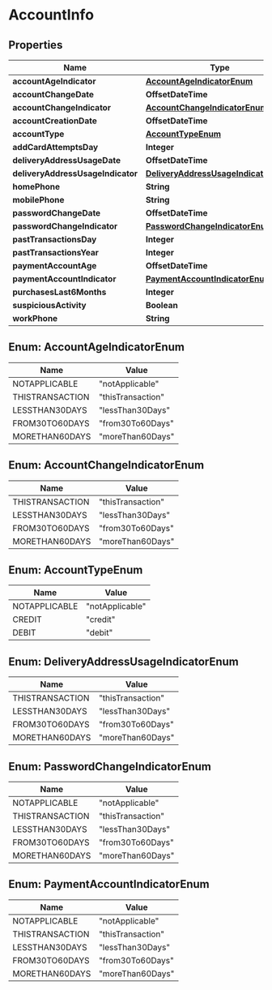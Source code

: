

# AccountInfo


## Properties

| Name | Type | Description | Notes |
|------------ | ------------- | ------------- | -------------|
|**accountAgeIndicator** | [**AccountAgeIndicatorEnum**](#AccountAgeIndicatorEnum) |  |  [optional] |
|**accountChangeDate** | **OffsetDateTime** |  |  [optional] |
|**accountChangeIndicator** | [**AccountChangeIndicatorEnum**](#AccountChangeIndicatorEnum) |  |  [optional] |
|**accountCreationDate** | **OffsetDateTime** |  |  [optional] |
|**accountType** | [**AccountTypeEnum**](#AccountTypeEnum) |  |  [optional] |
|**addCardAttemptsDay** | **Integer** |  |  [optional] |
|**deliveryAddressUsageDate** | **OffsetDateTime** |  |  [optional] |
|**deliveryAddressUsageIndicator** | [**DeliveryAddressUsageIndicatorEnum**](#DeliveryAddressUsageIndicatorEnum) |  |  [optional] |
|**homePhone** | **String** |  |  [optional] |
|**mobilePhone** | **String** |  |  [optional] |
|**passwordChangeDate** | **OffsetDateTime** |  |  [optional] |
|**passwordChangeIndicator** | [**PasswordChangeIndicatorEnum**](#PasswordChangeIndicatorEnum) |  |  [optional] |
|**pastTransactionsDay** | **Integer** |  |  [optional] |
|**pastTransactionsYear** | **Integer** |  |  [optional] |
|**paymentAccountAge** | **OffsetDateTime** |  |  [optional] |
|**paymentAccountIndicator** | [**PaymentAccountIndicatorEnum**](#PaymentAccountIndicatorEnum) |  |  [optional] |
|**purchasesLast6Months** | **Integer** |  |  [optional] |
|**suspiciousActivity** | **Boolean** |  |  [optional] |
|**workPhone** | **String** |  |  [optional] |



## Enum: AccountAgeIndicatorEnum

| Name | Value |
|---- | -----|
| NOTAPPLICABLE | &quot;notApplicable&quot; |
| THISTRANSACTION | &quot;thisTransaction&quot; |
| LESSTHAN30DAYS | &quot;lessThan30Days&quot; |
| FROM30TO60DAYS | &quot;from30To60Days&quot; |
| MORETHAN60DAYS | &quot;moreThan60Days&quot; |



## Enum: AccountChangeIndicatorEnum

| Name | Value |
|---- | -----|
| THISTRANSACTION | &quot;thisTransaction&quot; |
| LESSTHAN30DAYS | &quot;lessThan30Days&quot; |
| FROM30TO60DAYS | &quot;from30To60Days&quot; |
| MORETHAN60DAYS | &quot;moreThan60Days&quot; |



## Enum: AccountTypeEnum

| Name | Value |
|---- | -----|
| NOTAPPLICABLE | &quot;notApplicable&quot; |
| CREDIT | &quot;credit&quot; |
| DEBIT | &quot;debit&quot; |



## Enum: DeliveryAddressUsageIndicatorEnum

| Name | Value |
|---- | -----|
| THISTRANSACTION | &quot;thisTransaction&quot; |
| LESSTHAN30DAYS | &quot;lessThan30Days&quot; |
| FROM30TO60DAYS | &quot;from30To60Days&quot; |
| MORETHAN60DAYS | &quot;moreThan60Days&quot; |



## Enum: PasswordChangeIndicatorEnum

| Name | Value |
|---- | -----|
| NOTAPPLICABLE | &quot;notApplicable&quot; |
| THISTRANSACTION | &quot;thisTransaction&quot; |
| LESSTHAN30DAYS | &quot;lessThan30Days&quot; |
| FROM30TO60DAYS | &quot;from30To60Days&quot; |
| MORETHAN60DAYS | &quot;moreThan60Days&quot; |



## Enum: PaymentAccountIndicatorEnum

| Name | Value |
|---- | -----|
| NOTAPPLICABLE | &quot;notApplicable&quot; |
| THISTRANSACTION | &quot;thisTransaction&quot; |
| LESSTHAN30DAYS | &quot;lessThan30Days&quot; |
| FROM30TO60DAYS | &quot;from30To60Days&quot; |
| MORETHAN60DAYS | &quot;moreThan60Days&quot; |



